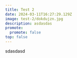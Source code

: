 ```yaml
---
title: Test 2
date: 2024-03-11T16:27:29.129Z
image: test-2/dokdujzn.jpg
description: asdasdas
promote:
  promote: false
top: false
---
```

sdasdasd
